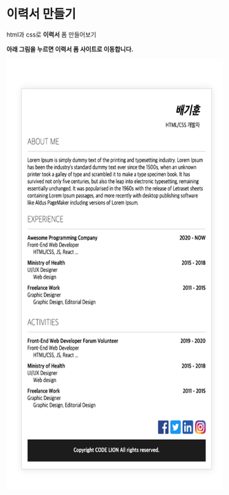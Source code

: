 # 이력서 만들기

html과 css로 **이력서** 폼 만들어보기

**아래 그림을 누르면 이력서 폼 사이트로 이동합니다.**

[<img style="width: 610px; height:1000px;" src="resume.png"></img>](https://qorlgns1.github.io/resume-practice/)

